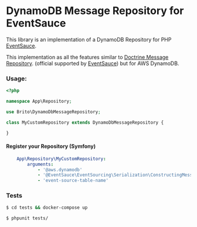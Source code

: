 # DynamoDB Message Repository for EventSauce

This library is an implementation of a DynamoDB Repository for PHP [EventSauce](https://eventsauce.io/).

This implementation as all the features similar to
[Doctrine Message Repository](https://github.com/EventSaucePHP/DoctrineMessageRepository).
(official supported by [EventSauce](https://eventsauce.io/)) but for AWS DynamoDB.

### Usage:
```php
<?php

namespace App\Repository;

use Brito\DynamoDbMessageRepository;

class MyCustomRepository extends DynamoDbMessageRepository {

}

```
#### Register your Repository (Symfony)

```yaml
    App\Repository\MyCustomRepository:
        arguments:
            - '@aws.dynamodb'
            - '@EventSauce\EventSourcing\Serialization\ConstructingMessageSerializer'
            - 'event-source-table-name'
```

### Tests

```bash
$ cd tests && docker-compose up

$ phpunit tests/
